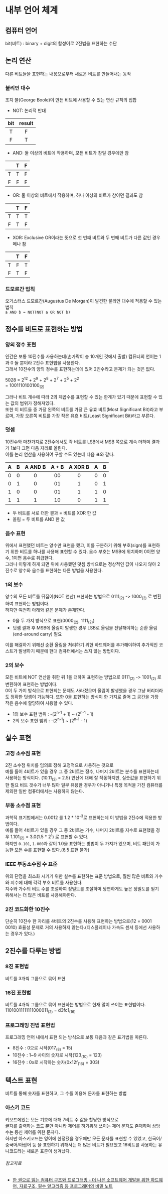 # 내부 언어 체계

## 컴퓨터 언어

bit(비트) : binary + digit의 합성어로 2진법을 표현하는 수단

## 논리 연산

다른 비트들을 표현하는 내용으로부터 새로운 비트를 만들어내는 동작

### 불리언 대수

조지 불(George Boole)이 만든 비트에 사용할 수 있는 연산 규칙의 집합

- NOT: 논리적 반대

| bit | result |
|:---:|:------:|
|  T  |   F    |
|  F  |   T    |

- AND: 둘 이상의 비트에 작용하며, 모든 비트가 참일 경우에만 참

|     |  T  |  F  |
|:---:|:---:|:---:|
|  T  |  T  |  F  |
|  F  |  F  |  F  |

- OR: 둘 이상의 비트에서 작용하며, 하나 이상의 비트가 참이면 결과도 참

|     |  T  |  F  |
|:---:|:---:|:---:|
|  T  |  T  |  T  |
|  F  |  T  |  F  |

- XOR: Exclusive OR이라는 뜻으로 첫 번째 비트와 두 번째 비트가 다른 값인 경우메나 참

|     |  T  |  F  |
|:---:|:---:|:---:|
|  T  |  F  |  T  |
|  F  |  T  |  F  |

### 드모르간 법칙

오거스터스 드모르간(Augustus De Morgan)이 발견한 불리언 대수에 적용할 수 있는 법칙  
`a AND b = NOT(NOT a OR NOT b)`

## 정수를 비트로 표현하는 방법

### 양의 정수 표현

인간은 보통 10진수를 사용하는데(손가락이 총 10개인 것에서 출발) 컴퓨터의 언어는 1과 0 둘 뿐이라 2진수 표현법을 사용한다.  
그래서 10진수의 양의 정수를 표현하는데에 있어 2진수라고 문제가 되는 것은 없다.

5028 = 2<sup>12</sup> + 2<sup>9</sup> + 2<sup>8</sup> + 2<sup>7</sup> + 2<sup>5</sup> + 2<sup>2</sup>  
= 1001110100100<sub>(2)</sub>

그러나 비트 개수에 따라 2의 제곱수를 표현할 수 있는 한계가 있기 때문에 표현할 수 있는 값의 범위가 정해져있다.  
또한 이 비트들 중 가장 왼쪽의 비트를 가장 큰 유효 비트(Most Significant Bit)라고 부르며, 가장 오른쪽 비트를 가장 작은 유효 비트(Least Significant Bit)라고 부른다.

### 덧셈

10진수와 마찬가지로 2진수에서도 각 비트를 LSB에서 MSB 쪽으로 계속 더하며 결과가 1보다 크면 다음 자리로 올린다.  
이를 논리 연산을 사용하여 구할 수도 있는데 다음 표와 같다.

|  A  |  B  | A AND B | A + B | A XOR B |  A  |  B  |
|:---:|:---:|:-------:|:-----:|:-------:|:---:|:---:|
|  0  |  0  |    0    |  00   |    0    |  0  |  0  |
|  0  |  1  |    0    |  01   |    1    |  0  |  1  |
|  1  |  0  |    0    |  01   |    1    |  1  |  0  |
|  1  |  1  |    1    |  10   |    0    |  1  |  1  |

- 두 비트를 서로 더한 결과 = 비트를 XOR 한 값
- 올림 = 두 비트를 AND 한 값

### 음수 표현

위에서 표현했던 비트는 양수만 표현을 했고, 이를 구분하기 위해 부호(sign)를 표현하기 위한 비트를 하나를 사용해 표현할 수 있다. 음수 부호는 MSB에 위치하며 0이면 양수, 1이면 음수로 취급한다.  
그러나 이렇게 하게 되면 위에 사용했던 덧셈 방식으로는 정상적인 값이 나오지 않아 2진수로 양수와 음수를 표현하는 다른 방법을 사용한다.

### 1의 보수

양수의 모든 비트를 뒤집어(NOT 연산) 표현하는 방법으로 0111<sub>(2)</sub> -> 1000<sub>(2)</sub> 로 변환하여 표현하는 방법이다.  
하지만 여전히 아래와 같은 문제가 존재한다.

- 0을 두 가지 방식으로 표현(0000<sub>(2)</sub>, 1111<sub>(2)</sub>)
- 덧셈 결과 후 MSB에 올림이 발생한 경우 LSB로 올림을 전달해야하는 순환 올림(end-around carry) 필요

이를 해결하기 위해선 순환 올림을 처리하기 위한 하드웨어를 추가해야하여 추가적인 코스트가 발생하기 때문에 현대 컴퓨터에서는 쓰지 않는 방법이다.

### 2의 보수

모든 비트에 NOT 연산을 취한 뒤 1을 더하여 표현하는 방법으로 0111<sub>(2)</sub> -> 1001<sub>(2)</sub> 로 변환하여 표현하는 방법이다.  
0이 두 가지 방식으로 표현되는 문제도 사라졌으며 올림이 발생했을 경우 그냥 버리더라도 정확한 덧셈이 가능하다. 또한 0을 표현하는 방식이 한 가지로 줄어 그 공간을 가장 작은 음수에 할당하여 사용할 수 있다.

- 1의 보수 표현 범위 : -(2<sup>n-1</sup> + 1) ~ (2<sup>n-1</sup> - 1)
- 2의 보수 표현 범위 : -(2<sup>n-1</sup>) ~ (2<sup>n-1</sup> - 1)

## 실수 표현

### 고정 소수점 표현

2진 소수점 위치를 임의로 정해 고정적으로 사용하는 것으로  
예를 들어 4비트가 있을 경우 그 중 2비트는 정수, 나머지 2비트는 분수를 표현하는데 사용하는 방식이다. (10.11<sub>(2)</sub> = 2.5)
연산에 대해 잘 작동하지만, 실숫값을 표현하기 위한 필요 비트 갯수가 너무 많아 일부 유용한 경우가 아니거나 특정 목적을 가진 컴퓨터를 제외한 일반 컴퓨터에서는 사용하지 않는다.

### 부동 소수점 표현

과학적 표기법에서는 0.0012 를 1.2 * 10<sup>-3</sup>로 표현하는데 이 방법을 2진수에 적용한 방법이다.  
예를 들어 4비트가 있을 경우 그 중 2비트는 가수, 나머지 2비트를 지수로 표현했을 경우 1.101<sub>(2)</sub> = 3.0(1.5 * 2<sup>1</sup>) 로 표현할 수 있다.  
하지만 `0.101`, `1.000`과 같이 1.0을 표현하는 방법이 두 가지가 있으며, 비트 패턴이 가능한 모든 수를 표현할 수 없다.(6.5 표현 불가)

### IEEE 부동소수점 수 표준

위의 단점을 최소화 시키기 위한 실수를 표현하는 표준 방법으로, 훨씬 많은 비트와 가수와 지수에 대해 각각 부호 비트를 사용한다.  
지수와 가수의 비트 수를 조절하여 정밀도를 조절하며 당연하게도 높은 정밀도를 얻기 위해서는 더 많은 비트를 사용해야한다.

### 2진 코드화한 10진수

단순히 10진수 한 자리를 4비트의 2진수를 사용해 표현하는 방법으로(12 = 0001 0010) 효율성 문제로 거의 사용하지 않는다.(디스플레이나 가속도 센서 등에선 사용하는 경우가 있다.)

## 2진수를 다루는 방법

### 8진 표현법

비트를 3개씩 그룹으로 묶어 표현

### 16진 표현법

비트를 4개씩 그룹으로 묶어 표현하는 방법으로 현재 많이 쓰이는 표현법이다. 11010011111111000011<sub>(2)</sub> = d3fc1<sub>(16)</sub>

### 프로그래밍 진법 표현법

프로그래밍 언어 내에서 표현 되는 방식으로 보통 다음과 같은 표기법을 따른다.

- 8진수 : 0으로 시작(017<sub>(8)</sub> = 15)
- 10진수 : 1~9 사이의 숫자로 시작(123<sub>(10)</sub> = 123)
- 16진수 : 0x로 시작하는 숫자(0x12f<sub>(16)</sub> = 303)

## 텍스트 표현

비트를 통해 숫자를 표현하고, 그 수를 이용해 문자를 표현하는 방법

### 아스키 코드

키보드에있는 모든 기호에 대해 7비트 수 값을 할당한 방식으로  
글자를 출력하는 코드 뿐만 아니라 제어를 하기위해 쓰이는 제어 문자도 존재하며 상당수는 통신 제어를 위한 문자다.  
하지만 아스키코드는 영어에 한정됐을 경우에만 모든 문자를 표현할 수 있었고, 한국어/중국어/아랍어 등 을 표현하기 위해서는 더 많은 비트가 필요했고 16비트를 사용하는 유니코드라는 새로운 표준이 생겨났다.

###### 참고자료

- [한 권으로 읽는 컴퓨터 구조와 프로그래밍 - 더 나은 소프트웨어 개발을 위한 하드웨어, 자료구조, 필수 알고리즘 등 프로그래머의 비밀 노트](https://www.nl.go.kr/seoji/contents/S80100000000.do?schM=intgr_detail_view_isbn&page=1&pageUnit=10&schType=simple&schStr=한+권으로+읽는+컴퓨터+구조와&isbn=9791189909284&cipId=228263315%2C)